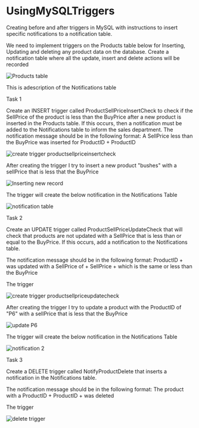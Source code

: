 # UsingMySQLTriggers
Creating before and after triggers in MySQL with instructions to insert specific notifications to a notification table.

We need to implement triggers on the Products table below for Inserting, Updating and deleting any product data on the database. Create a notification table where all the update, insert and  delete actions will be recorded

![Products table](https://user-images.githubusercontent.com/106580846/204528390-01a95247-4421-4d7a-80cd-1581fa4e1640.jpg)

This is adescription of the Notifications table


Task 1

Create an INSERT trigger called ProductSellPriceInsertCheck to check if the SellPrice of the product is less than the BuyPrice after a new product is inserted in the Products table. If this occurs, then a notification must be added to the Notifications table to inform the sales department. 
The notification message should be in the following format: A SellPrice less than the BuyPrice was inserted for ProductID + ProductID

![create trigger productsellpriceinsertcheck](https://user-images.githubusercontent.com/106580846/204530105-398f8634-5e46-43d2-af5c-1bddd8f8ecbe.jpg)

After creating the trigger I try to insert a new product "bushes" with a sellPrice that is less that the BuyPrice

![Inserting new record](https://user-images.githubusercontent.com/106580846/204530861-877294b1-80ed-4f9e-af6f-68f3ee96d4d7.jpg)

The trigger will create the below notification in the Notifications Table

![notification table](https://user-images.githubusercontent.com/106580846/204531281-5ee73c12-ba14-4d74-ad76-289c713684b5.jpg)

Task 2

Create an UPDATE trigger called ProductSellPriceUpdateCheck that will check that products are not updated with a SellPrice that is less than or equal to the BuyPrice. If this occurs, add a notification to the Notifications table. 

The notification message should be in the following format: ProductID + was updated with a SellPrice of  + SellPrice + which is the same or less than the BuyPrice

The trigger

![create trigger productsellpriceupdatecheck](https://user-images.githubusercontent.com/106580846/204531840-27a5c70d-84e3-4ecc-963e-f603357e2fb8.jpg)

After creating the trigger I try to update a product with the ProductID of "P6" with a sellPrice that is less that the BuyPrice

![update P6](https://user-images.githubusercontent.com/106580846/204532288-ed64516f-6270-4cef-aca2-fa0e8653930e.jpg)

The trigger will create the below notification in the Notifications Table

![notification 2](https://user-images.githubusercontent.com/106580846/204532538-3006b5f1-d642-41f8-97c8-13f3e77ff049.jpg)

Task 3

Create a DELETE trigger called NotifyProductDelete that inserts a notification in the Notifications table.

The notification message should be in the following format: The product with a ProductID  + ProductID + was deleted

The trigger

![delete trigger](https://user-images.githubusercontent.com/106580846/204535086-57fe979c-d6c0-4e84-896f-bbb64a3f2cc7.jpg)
